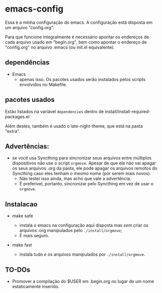 # emacs-config

Essa é a minha configuração do emacs.
A configuração está disposta em um arquivo "config.org".

Para que funcione integralmente é necessário apontar os endereços de cada arquivo usado em "begin.org", bem como apontar o endereço de "config.org" no arquivo .emacs (ou init.el equivalente).

## dependências
- Emacs
	- apenas isso. Os pacotes usados serão instalados pelos scripts envolvidos no Makefile.

## pacotes usados

Estão listados na variável ``dependencies`` dentro de install/install-required-packages.el

Além destes, também é usado o late-night-theme, que está na pasta "extra".

## Advertências:
- se você usa Syncthing para sincronizar seus arquivos entre múltiplos dispositivos não use o script ``orgmove``. Apesar de que ele não vai apagar os seus arquivos .org da pasta, ele pode apagar os arquivos remotos do Syncthing caso eles tenham o mesmo nome (por serem mais novos).
	- Não testei isso ainda, mas acho que vale a advertência. 
	- É preferível, portanto, sincronizar pelo Syncthing em vez de usar o ``orgmove``. 

## Instalacao
- make safe 
	- instala o emacs na configuraçâo aqui disposta mas _sem_ criar os arquivos .org manipulados pelo `./install/orgmove`;
	- É mais seguro. 

- make fast
	- instala tudo *e* os arquivos manipulados por `./install/orgmove`.

## TO-DOs
- Promover a compilação do $USER em .begin.org no lugar de um nome estaticamente inserido. 
